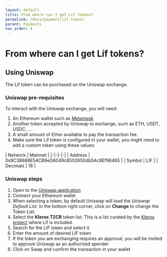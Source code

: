 ```yaml
---
layout: default
title: From where can I get Líf tokens?
permalink: /docs/payment/lif-token/
parent: Payments
nav_order: 4
---
```


# From where can I get Líf tokens?

## Using Uniswap

The Líf token can be purchased on the Uniswap exchange.

### Uniswap pre-requisites

To interact with the Uniswap exchange, you will need:

1. An Ethereum wallet such as [Metamask](https://metamask.io/download.html)
2. Another token accepted by Uniswap to exchange, such as ETH, USDT, USDC, ...
3. A small amount of Ether available to pay the transaction fee.
4. Make sure the Lif token is configured in your wallet, you might need to add a custom token using these values:

| Network | Mainnet |
|-|-|-|-|
| Address | 0x9C38688E5ACB9eD6049c8502650db5Ac8Ef96465 |
| Symbol | LIF |
| Decimals | 18 |

### Uniswap steps

1. Open to the [Uniswap application](https://app.uniswap.org/)
2. Connect your Ethereum wallet
3. When selecting a token, by default Uniswap will load the *Uniswap Default List*. In the bottom right corner, click on **Change** to change the Token List.
4. Select the **Kleros T2CR** token list. This is a list curated by the [Kleros project](https://kleros.io) where Líf is included.
5. Search for the LIF token and select it
6. Enter the amount of desired LIF token
7. If the token you are exchanging requires an approval, you will be invited to approve Uniswap as an authorized spender
8. Click on Swap and confirm the transaction in your wallet

<!--
*Hint*: In the Ropsten test system, Uniswap is also available. Just switch your Ethereum wallet to the Ropsten test system and at step 4 use [this Ropsten-crafted custom list](https://gist.githubusercontent.com/mtahon/40dbb2fd2104a59b6bfa3e896addd287/raw/f16b8dfc023056249a4778828aba2848803d7990/token_list.json)

## Using the Lif Faucet in Ropsten test environment

### LÍF Faucet pre-requisites

To interact with the Uniswap exchange, you will need:

1. An Ethereum wallet such as [Metamask](https://metamask.io/download.html)
2. A small amount of Ropsten Ether available to pay the transaction fee.
3. Make sure the Líf token is configured in your wallet, you might need to add a custom token using these values:

| Network | Ropsten |
|-|-|-|-|-|
| Address |  0xB6e225194a1C892770c43D4B529841C99b3DA1d7 |
| Symbol | LIF |
| Decimals | 18 |

### Receive some Ropsten Ether

Ropsten Ether can be received using a faucet such as the following, just provide the address of your wallet to be deposited:

* Dimension Network: [https://faucet.dimensions.network/](https://faucet.dimensions.network/)
* Defi Karen: [https://faucet.ropsten.be/](https://faucet.ropsten.be/)

### Receive some Ropsten Líf

1. Open the [Etherscan Contract](https://ropsten.etherscan.io/address/0xB6e225194a1C892770c43D4B529841C99b3DA1d7#writeContract) of the Líf contract
2. Click on *Connect to Web3* and connect your Ethereum wallet
3. Locate the *11. Faucet Lif* function and click on **Write**
4. Approve the transaction in your Ethereum wallet
5. Once your transaction is mined, your wallet will be toped-up to 50 Líf

*Hint*: The Faucet tops-up your balance to 50 Líf, if you already have some Ropsten Líf you will receive the difference so that your balance is 50.
-->
